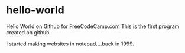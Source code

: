 # hello-world
Hello World on Github for FreeCodeCamp.com
This is the first program created on github.  

I started making websites in notepad....back in 1999.  
